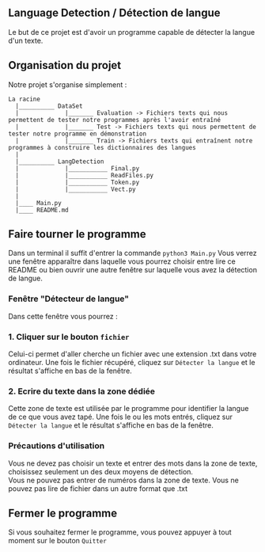 ## Language Detection / Détection de langue

Le but de ce projet est d'avoir un programme capable de détecter la langue d'un texte.

## Organisation du projet
Notre projet s'organise simplement :
```
La racine
  |__________ DataSet
  |             |_______ Evaluation -> Fichiers texts qui nous permettent de tester notre programmes après l'avoir entraîné
  |             |_______ Test -> Fichiers texts qui nous permettent de tester notre programme en démonstration
  |             |_______ Train -> Fichiers texts qui entraînent notre programmes à construire les dictionnaires des langues
  | 
  |__________ LangDetection
  |             |___________ Final.py
  |             |___________ ReadFiles.py
  |             |___________ Token.py
  |             |___________ Vect.py
  |
  |____ Main.py
  |____ README.md
```

## Faire tourner le programme

Dans un terminal il suffit d'entrer la commande `python3 Main.py`
Vous verrez une fenêtre apparaître dans laquelle vous pourrez choisir entre lire ce README ou bien ouvrir une autre fenêtre sur laquelle vous avez la détection de langue.

### Fenêtre "Détecteur de langue"

Dans cette fenêtre vous pourrez :

### 1. Cliquer sur le bouton `fichier` 
Celui-ci permet d'aller cherche un fichier avec une extension .txt dans votre ordinateur.
Une fois le fichier récupéré, cliquez sur `Détecter la langue` et le résultat s'affiche en bas de la fenêtre.

### 2. Ecrire du texte dans la zone dédiée
Cette zone de texte est utilisée par le programme pour identifier la langue de ce que vous avez tapé.
Une fois le ou les mots entrés, cliquez sur `Détecter la langue` et le résultat s'affiche en bas de la fenêtre.

### Précautions d'utilisation
Vous ne devez pas choisir un texte et entrer des mots dans la zone de texte, choisissez seulement un des deux moyens de détection.  
Vous ne pouvez pas entrer de numéros dans la zone de texte.
Vous ne pouvez pas lire de fichier dans un autre format que .txt

## Fermer le programme
Si vous souhaitez fermer le programme, vous pouvez appuyer à tout moment sur le bouton `Quitter`

